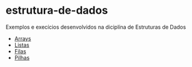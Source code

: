 # estrutura-de-dados

Exemplos e execícios desenvolvidos na diciplína de Estruturas de Dados

- [Arrays](https://github.com/emmanuelneri/estrutura-de-dados/tree/master/src/br/com/emmanuelneri/arrays) 
- [Listas](https://github.com/emmanuelneri/estrutura-de-dados/tree/master/src/br/com/emmanuelneri/listas)
- [Filas](https://github.com/emmanuelneri/estrutura-de-dados/tree/master/src/br/com/emmanuelneri/filas)
- [Pilhas](https://github.com/emmanuelneri/estrutura-de-dados/tree/master/src/br/com/emmanuelneri/pilhas)
